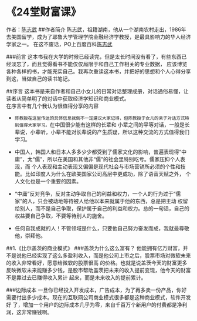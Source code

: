 # 《24堂财富课》

作者：[陈志武](http://blog.sina.com.cn/u/1222713954)
##作者简介
陈志武，祖籍湖南，他从一个湖南农村走出，1986年去美国留学，成为了耶鲁大学管理学院金融经济学教授，是最具影响力的华人经济学家之一。
在这不废话，PO上百度百科[陈志武](http://baike.baidu.com/link?url=8rpcBiiEH9IwZ-I4Dd70NrLVnl4IL6iYLJcdqM8Vf-Wqae02SaSxMceJGLbcEZt-yGzl8XGNRj4yd5gZTgZn2fAKfLA8PA4umdC8-ZLQ4v7)

###前言
这本书我在大学的时候已经读完，但是太长时间没有看了，有些东西已经淡忘了，而且觉得看书不能仅仅局限于和自己工作相关的专业数据，
应该博览各种各样的书，才能充实自己。我再次重读这本书，并把好的思想和个人心得分享到这，当做自己的读书笔记。

##序言
这本书是来自作者和自己小女儿的日常对话整理成册，对话通俗易懂，让读者从简单明了的对话中获取经济学知识和商业模式。<br/>
在序言中有几个我认为很值得分享的内容
- `陈教授在这里传达的具体信息我倒不一定建议大家记得，但陈教授于女儿的亲子对话方式特别值得大家学习。`在中国很少能有这样的长辈和
小辈之间的平等对话，一般是长辈说，小辈听，小辈不能对长辈说的产生质疑，所以这种交流的方式值得我们学习。

- 中国人，韩国人和日本人多多少少都受到了儒家文化的影响，普遍表现得“中庸”，太“儒”，所以在美国和其他非“儒”的社会里特别吃亏。儒家压抑个人表现，而
个人表现和主动表现又偏偏是现代社会与市场营销所必须的个性和技能。比如印度人为什么在欧美国家公司高层中更成功，除了语音天赋之外，
个人文化也是一个重要的因素。

- “中庸”反对竞争，反对主动争取自己的利益和权力，一个人的行为过于“儒家”的人，只会被动地等待被人给他以本来就属于他的东西，总是把主动
权留给别人，而不是自己争取，保护属于自己的利益和权力。总的一句话，自己的权益要自己争取，不要等待别人的施舍。

- 任何自我成就的人！不管领域是什么，只要他自己努力奋发而成，我就最尊敬他，崇拜他。

##1.《比尔盖茨的商业模式》
###盖茨为什么这么富有？
他能拥有亿万财富，并不是说他已经实现了这么多盈利收入，而是他公司上市之后，股票市场对微软未来的收入非常看好，愿意给微软的股票很高
的价格。也就是说盖茨今天的财富更多反映微软未来能赚多少钱，是股市帮助盖茨把未来的收入提前变现，他今天的财富不是靠过去已赚得收入累计
起来，而是未来收入的提前累计。

###边际成本
一旦你已经投入开发成本，广告成本，为了再多卖一份产品，你好需要付出多少成本。现在的互联网公司商业模式很多都是这种商业模式，软件开发好
了，增加一个用户的边际成本几乎为零，来自千百万个新用户的付费都是净利润，这非常赚钱啊。
